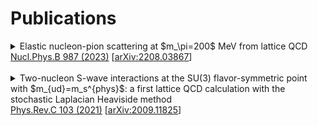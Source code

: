 # Publications

<details>
    <summary>Elastic nucleon-pion scattering at $m_\pi=200$ MeV from lattice QCD<br>
    <a href="https://www.sciencedirect.com/science/article/pii/S0550321323000342?via%3Dihub" target="_blank">Nucl.Phys.B 987 (2023)</a>
    [<a href="https://arxiv.org/abs/2208.03867" target="_blank">arXiv:2208.03867</a>]</summary>
    <br>
    Elastic nucleon-pion scattering amplitudes are computed using lattice QCD on a single ensemble of gauge field configurations with N_f=2+1 dynamical quark flavors and m_pi=200 MeV. The s-wave scattering lengths with both total isospins I=1/2 and I=3/2 are inferred from the finite-volume spectrum below the inelastic threshold together with the I=3/2 p-wave containing the Δ(1232) resonance. The amplitudes are well-described by the effective range expansion with parameters constrained by fits to the finite-volume energy levels enabling a determination of the I=3/2 scattering length with statistical errors below 5%, while the I=1/2 is somewhat less precise. Systematic errors due to excited states and the influence of higher partial waves are controlled, providing a pathway for future computations down to the physical light quark masses with multiple lattice spacings and physical volumes.

</details>

<br>

<details>
    <summary>Two-nucleon S-wave interactions at the SU(3) flavor-symmetric point with $m_{ud}=m_s^{phys}$: a first lattice QCD calculation with the stochastic Laplacian Heaviside method<br>
    <a href="https://journals.aps.org/prc/abstract/10.1103/PhysRevC.103.014003" target="_blank">Phys.Rev.C 103 (2021)</a>
    [<a href="https://arxiv.org/abs/2009.11825" target="_blank">arXiv:2009.11825</a>]</summary>
    <br>
    We report on the first application of the stochastic Laplacian Heaviside method for computing multi-particle interactions with lattice QCD to the two-nucleon system. Like the Laplacian Heaviside method, this method allows for the construction of interpolating operators which can be used to construct a positive definite set of two-nucleon correlation functions, unlike nearly all other applications of lattice QCD to two nucleons in the literature. It also allows for a variational analysis in which optimal linear combinations of the interpolating operators are formed that couple predominantly to the eigenstates of the system. Utilizing such methods has become of paramount importance in order to help resolve the discrepancy in the literature on whether two nucleons in either isospin channel form a bound state at pion masses heavier than physical, with the discrepancy persisting even in the SU(3)-flavor symmetric point with all quark masses near the physical strange quark mass. This is the first in a series of papers aimed at resolving this discrepancy. In the present work, we employ the stochastic Laplacian Heaviside method without a hexaquark operator in the basis at a lattice spacing of a=0.086 fm, lattice volume of L=48a=4.1 fm and pion mass m_pi≃714 MeV. With this setup, the observed spectrum of two-nucleon energy levels strongly disfavors the presence of a bound state in either the deuteron or dineutron channel.

</details>